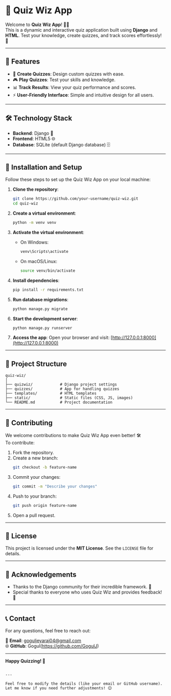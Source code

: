 
# 🎉 Quiz Wiz App

Welcome to **Quiz Wiz App**! 🧠✨  
This is a dynamic and interactive quiz application built using **Django** and **HTML**. Test your knowledge, create quizzes, and track scores effortlessly! 🚀

---

## 🌟 Features

- 📝 **Create Quizzes**: Design custom quizzes with ease.
- 🎮 **Play Quizzes**: Test your skills and knowledge.
- 📊 **Track Results**: View your quiz performance and scores.
- ⚡ **User-Friendly Interface**: Simple and intuitive design for all users.

---

## 🛠️ Technology Stack

- **Backend**: Django 🐍
- **Frontend**: HTML5 🌐
- **Database**: SQLite (default Django database) 🗄️

---

## 🚀 Installation and Setup

Follow these steps to set up the Quiz Wiz App on your local machine:

1. **Clone the repository**:
   ```bash
   git clone https://github.com/your-username/quiz-wiz.git
   cd quiz-wiz
   ```

2. **Create a virtual environment**:
   ```bash
   python -m venv venv
   ```

3. **Activate the virtual environment**:
   - On Windows:
     ```bash
     venv\Scripts\activate
     ```
   - On macOS/Linux:
     ```bash
     source venv/bin/activate
     ```

4. **Install dependencies**:
   ```bash
   pip install -r requirements.txt
   ```

5. **Run database migrations**:
   ```bash
   python manage.py migrate
   ```

6. **Start the development server**:
   ```bash
   python manage.py runserver
   ```

7. **Access the app**:
   Open your browser and visit: [http://127.0.0.1:8000](http://127.0.0.1:8000)

---

## 📁 Project Structure

```
quiz-wiz/
│
├── quizwiz/            # Django project settings
├── quizzes/            # App for handling quizzes
├── templates/          # HTML templates
├── static/             # Static files (CSS, JS, images)
└── README.md           # Project documentation
```

---

## 🤝 Contributing

We welcome contributions to make Quiz Wiz App even better! 🛠️  
To contribute:
1. Fork the repository.
2. Create a new branch:
   ```bash
   git checkout -b feature-name
   ```
3. Commit your changes:
   ```bash
   git commit -m "Describe your changes"
   ```
4. Push to your branch:
   ```bash
   git push origin feature-name
   ```
5. Open a pull request.

---

## 📄 License

This project is licensed under the **MIT License**. See the `LICENSE` file for details.

---

## 🌟 Acknowledgements

- Thanks to the Django community for their incredible framework. 🙌
- Special thanks to everyone who uses Quiz Wiz and provides feedback! 💖

---

## 📞 Contact

For any questions, feel free to reach out:

📧 **Email**: goguljeyaraj04@gmail.com  
🌐 **GitHub**: Gogul(https://github.com/GogulJ)

---

**Happy Quizzing! 🎉**
```

---

Feel free to modify the details (like your email or GitHub username). Let me know if you need further adjustments! 😊
